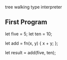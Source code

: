 tree walking type interpreter

## First Program

let five = 5;
let ten = 10;

let add = fn(x, y) {
    x + y;
};

let result = add(five, ten);